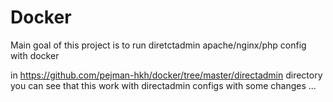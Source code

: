 # Docker
Main goal of this project is to run diretctadmin apache/nginx/php config with docker

in https://github.com/pejman-hkh/docker/tree/master/directadmin directory you can see that this work with directadmin configs with some changes ...

